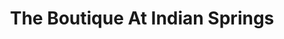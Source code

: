 ---
title: "The Boutique At Indian Springs"
url: /broken-arrow/the-boutique-at-indian-springs/
shop: Kleidung
---